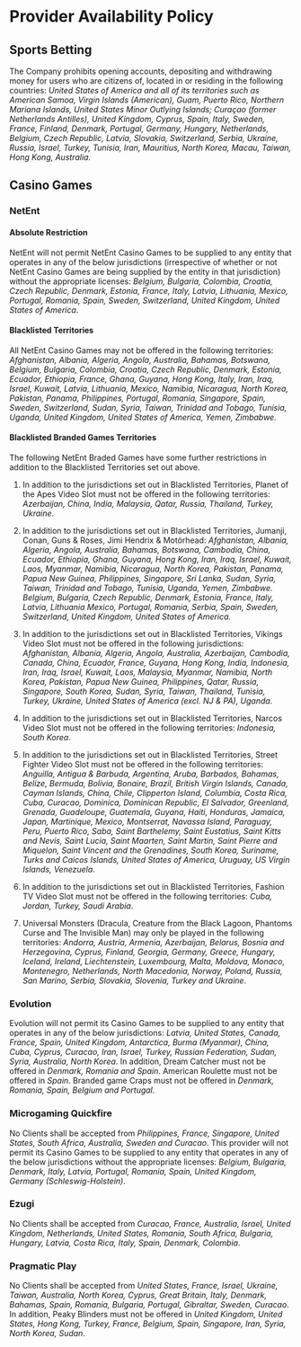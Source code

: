 # Provider Availability Policy 

## Sports Betting

The Company prohibits opening accounts, depositing and withdrawing money for users who are citizens of, located in or residing in the following countries: *United States of America and all of its territories such as American Samoa, Virgin Islands (American), Guam, Puerto Rico, Northern Mariana Islands, United States Minor Outlying Islands; Curaçao (former Netherlands Antilles), United Kingdom, Cyprus, Spain, Italy, Sweden, France, Finland, Denmark, Portugal, Germany, Hungary, Netherlands, Belgium, Czech Republic, Latvia, Slovakia, Switzerland, Serbia, Ukraine, Russia, Israel, Turkey, Tunisia, Iran, Mauritius, North Korea, Macau, Taiwan, Hong Kong, Australia.*

## Casino Games

### NetEnt

#### Absolute Restriction
NetEnt will not permit NetEnt Casino Games to be supplied to any entity that operates in any of the below jurisdictions (irrespective of whether or not NetEnt Casino Games are being supplied by the entity in that jurisdiction) without the appropriate licenses: *Belgium, Bulgaria, Colombia, Croatia, Czech Republic, Denmark, Estonia, France, Italy, Latvia, Lithuania, Mexico, Portugal, Romania, Spain, Sweden, Switzerland, United Kingdom, United States of America*.

#### Blacklisted Territories
All NetEnt Casino Games may not be offered in the following territories: *Afghanistan, Albania, Algeria, Angola, Australia, Bahamas, Botswana, Belgium, Bulgaria, Colombia, Croatia, Czech Republic, Denmark, Estonia, Ecuador, Ethiopia, France, Ghana, Guyana, Hong Kong, Italy, Iran, Iraq, Israel, Kuwait, Latvia, Lithuania, Mexico, Namibia, Nicaragua, North Korea, Pakistan, Panama, Philippines, Portugal, Romania, Singapore, Spain, Sweden, Switzerland, Sudan, Syria, Taiwan, Trinidad and Tobago, Tunisia, Uganda, United Kingdom, United States of America, Yemen, Zimbabwe.*


#### Blacklisted Branded Games Territories
The following NetEnt Braded Games have some further restrictions in addition to the Blacklisted Territories set out above.

1.  In addition to the jurisdictions set out in Blacklisted Territories, Planet of the Apes Video Slot must not be offered in the following territories: *Azerbaijan, China, India, Malaysia, Qatar, Russia, Thailand, Turkey, Ukraine*.

2.  In addition to the jurisdictions set out in Blacklisted Territories, Jumanji, Conan, Guns & Roses, Jimi Hendrix & Motörhead: *Afghanistan, Albania, Algeria, Angola, Australia, Bahamas, Botswana, Cambodia, China, Ecuador, Ethiopia, Ghana, Guyana, Hong Kong, Iran, Iraq, Israel, Kuwait, Laos, Myanmar, Namibia, Nicaragua, North Korea, Pakistan, Panama, Papua New Guinea, Philippines, Singapore, Sri Lanka, Sudan, Syria, Taiwan, Trinidad and Tobago, Tunisia, Uganda, Yemen, Zimbabwe. Belgium, Bulgaria, Czech Republic, Denmark, Estonia, France, Italy, Latvia, Lithuania Mexico, Portugal, Romania, Serbia, Spain, Sweden, Switzerland, United Kingdom, United States of America.*
    
3.  In addition to the jurisdictions set out in Blacklisted Territories, Vikings Video Slot must not be offered in the following jurisdictions: *Afghanistan, Albania, Algeria, Angola, Australia, Azerbaijan, Cambodia, Canada, China, Ecuador, France, Guyana, Hong Kong, India, Indonesia, Iran, Iraq, Israel, Kuwait, Laos, Malaysia, Myanmar, Namibia, North Korea, Pakistan, Papua New Guinea, Philippines, Qatar, Russia, Singapore, South Korea, Sudan, Syria, Taiwan, Thailand, Tunisia, Turkey, Ukraine, United States of America (excl. NJ & PA), Uganda.*

4.  In addition to the jurisdictions set out in Blacklisted Territories, Narcos Video Slot must not be offered in the following territories: *Indonesia, South Korea*.

5.  In addition to the jurisdictions set out in Blacklisted Territories, Street Fighter Video Slot must not be offered in the following territories: *Anguilla, Antigua & Barbuda, Argentina, Aruba, Barbados, Bahamas, Belize, Bermuda, Bolivia, Bonaire, Brazil, British Virgin Islands, Canada, Cayman Islands, China, Chile, Clipperton Island, Columbia, Costa Rica, Cuba, Curacao, Dominica, Dominican Republic, El Salvador, Greenland, Grenada, Guadeloupe, Guatemala, Guyana, Haiti, Honduras, Jamaica, Japan, Martinique, Mexico, Montserrat, Navassa Island, Paraguay, Peru, Puerto Rico, Saba, Saint Barthelemy, Saint Eustatius, Saint Kitts and Nevis, Saint Lucia, Saint Maarten, Saint Martin, Saint Pierre and Miquelon, Saint Vincent and the Grenadines, South Korea, Suriname, Turks and Caicos Islands, United States of America, Uruguay, US Virgin Islands, Venezuela*.

6.  In addition to the jurisdictions set out in Blacklisted Territories, Fashion TV Video Slot must not be offered in the following territories: *Cuba, Jordan, Turkey, Saudi Arabia*.

7.  Universal Monsters (Dracula, Creature from the Black Lagoon, Phantoms Curse and The Invisible Man) may only be played in the following territories: *Andorra, Austria, Armenia, Azerbaijan, Belarus, Bosnia and Herzegovina, Cyprus, Finland, Georgia, Germany, Greece, Hungary, Iceland, Ireland, Liechtenstein, Luxembourg, Malta, Moldova, Monaco, Montenegro, Netherlands, North Macedonia, Norway, Poland, Russia, San Marino, Serbia, Slovakia, Slovenia, Turkey and Ukraine*.

### Evolution
Evolution will not permit its Casino Games to be supplied to any entity that operates in any of the below jurisdictions: *Latvia, United States, Canada, France, Spain, United Kingdom, Antarctica, Burma (Myanmar), China, Cuba, Cyprus, Curacao, Iran, Israel, Turkey, Russian Federation, Sudan, Syria, Australia, North Korea*. In addition, Dream Catcher must not be offered in *Denmark, Romania and Spain*. American Roulette must not be offered in *Spain*. Branded game Craps must not be offered in *Denmark, Romania, Spain, Belgium and Portugal*.

### Microgaming Quickfire
No Clients shall be accepted from *Philippines, France, Singapore, United States, South Africa, Australia, Sweden and Curacao*. This provider will not permit its Casino Games to be supplied to any entity that operates in any of the below jurisdictions without the appropriate licenses: *Belgium, Bulgaria, Denmark, Italy, Latvia, Portugal, Romania, Spain, United Kingdom, Germany (Schleswig-Holstein)*.

### Ezugi
No Clients shall be accepted from *Curacao, France, Australia, Israel, United Kingdom, Netherlands, United States, Romania, South Africa, Bulgaria, Hungary, Latvia, Costa Rica, Italy, Spain, Denmark, Colombia*.

### Pragmatic Play

No Clients shall be accepted from *United States, France, Israel, Ukraine, Taiwan, Australia, North Korea, Cyprus, Great Britain, Italy, Denmark, Bahamas, Spain, Romania, Bulgaria, Portugal, Gibraltar, Sweden, Curacao*. In addition, Peaky Blinders must not be offered in *United Kingdom, United States, Hong Kong, Turkey, France, Belgium, Spain, Singapore, Iran, Syria, North Korea, Sudan*.
<!--stackedit_data:
eyJoaXN0b3J5IjpbLTE0NzgxOTMxNzddfQ==
-->